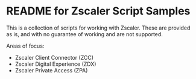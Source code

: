 # README for Zscaler Script Samples

This is a collection of scripts for working with Zscaler. These are provided as is, and with no guarantee of working and are not supported.

Areas of focus:

- Zscaler Client Connector (ZCC)
- Zscaler Digital Experience (ZDX)
- Zscaler Private Access (ZPA)
